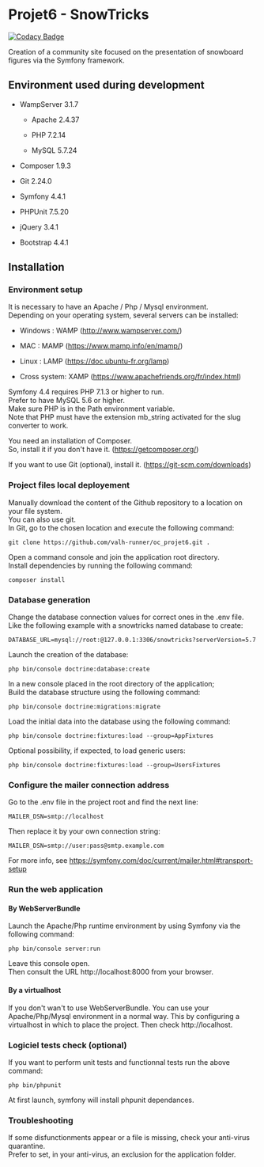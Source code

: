 # Projet6 - SnowTricks

[![Codacy Badge](https://api.codacy.com/project/badge/Grade/93c9b6cb48e54f46859d632d11c6b802)](https://www.codacy.com/manual/valh-runner/oc_projet6?utm_source=github.com&amp;utm_medium=referral&amp;utm_content=valh-runner/oc_projet6&amp;utm_campaign=Badge_Grade)

Creation of a community site focused on the presentation of snowboard figures via the Symfony framework.

## Environment used during development

-   WampServer 3.1.7

    -   Apache 2.4.37

    -   PHP 7.2.14

    -   MySQL 5.7.24

-   Composer 1.9.3

-   Git 2.24.0

-   Symfony 4.4.1

-   PHPUnit 7.5.20

-   jQuery 3.4.1

-   Bootstrap 4.4.1

## Installation

### Environment setup

It is necessary to have an Apache / Php / Mysql environment.\
Depending on your operating system, several servers can be installed:

-   Windows : WAMP (<http://www.wampserver.com/>)

-   MAC : MAMP (<https://www.mamp.info/en/mamp/>)

-   Linux : LAMP (<https://doc.ubuntu-fr.org/lamp>)

-   Cross system: XAMP (<https://www.apachefriends.org/fr/index.html>)

Symfony 4.4 requires PHP 7.1.3 or higher to run.\
Prefer to have MySQL 5.6 or higher.\
Make sure PHP is in the Path environment variable.\
Note that PHP must have the extension mb_string activated for the slug converter to work.

You need an installation of Composer.\
So, install it if you don't have it. (<https://getcomposer.org/>)

If you want to use Git (optional), install it. (<https://git-scm.com/downloads>)

### Project files local deployement

Manually download the content of the Github repository to a location on your file system.\
You can also use git.\
In Git, go to the chosen location and execute the following command:
```
git clone https://github.com/valh-runner/oc_projet6.git .

```

Open a command console and join the application root directory.\
Install dependencies by running the following command:
```
composer install
```

### Database generation

Change the database connection values for correct ones in the .env file.\
Like the following example with a snowtricks named database to create:
```
DATABASE_URL=mysql://root:@127.0.0.1:3306/snowtricks?serverVersion=5.7
```

Launch the creation of the database:
```
php bin/console doctrine:database:create
```

In a new console placed in the root directory of the application;\
Build the database structure using the following command:
```
php bin/console doctrine:migrations:migrate
```

Load the initial data into the database using the following command:
```
php bin/console doctrine:fixtures:load --group=AppFixtures
```

Optional possibility, if expected, to load generic users:
```
php bin/console doctrine:fixtures:load --group=UsersFixtures
```

### Configure the mailer connection address

Go to the .env file in the project root and find the next line:
```
MAILER_DSN=smtp://localhost
```
Then replace it by your own connection string:
```
MAILER_DSN=smtp://user:pass@smtp.example.com
```
For more info, see <https://symfony.com/doc/current/mailer.html#transport-setup>

### Run the web application

#### By WebServerBundle

Launch the Apache/Php runtime environment by using Symfony via the following command:
```
php bin/console server:run
```
Leave this console open.\
Then consult the URL http://localhost:8000 from your browser.

#### By a virtualhost

If you don't wan't to use WebServerBundle.
You can use your Apache/Php/Mysql environment in a normal way.
This by configuring a virtualhost in which to place the project.
Then check http://localhost.

### Logiciel tests check (optional)

If you want to perform unit tests and functionnal tests run the above command:
```
php bin/phpunit
```
At first launch, symfony will install phpunit dependances.

### Troubleshooting

If some disfunctionments appear or a file is missing, check your anti-virus quarantine.\
Prefer to set, in your anti-virus, an exclusion for the application folder.

